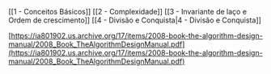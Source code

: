 [[1 - Conceitos Básicos]]
[[2 - Complexidade]]
[[3 - Invariante de laço e Ordem de crescimento]]
[[4 - Divisão e Conquista|4 - Divisão e Conquista]]

[https://ia801902.us.archive.org/17/items/2008-book-the-algorithm-design-manual/2008_Book_TheAlgorithmDesignManual.pdf](https://ia801902.us.archive.org/17/items/2008-book-the-algorithm-design-manual/2008_Book_TheAlgorithmDesignManual.pdf)
